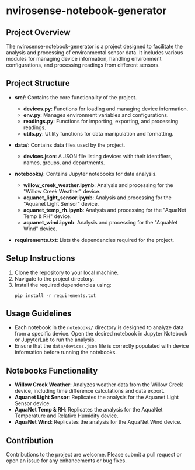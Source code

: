 # nvirosense-notebook-generator

## Project Overview
The nvirosense-notebook-generator is a project designed to facilitate the analysis and processing of environmental sensor data. It includes various modules for managing device information, handling environment configurations, and processing readings from different sensors.

## Project Structure
- **src/**: Contains the core functionality of the project.
  - **devices.py**: Functions for loading and managing device information.
  - **env.py**: Manages environment variables and configurations.
  - **readings.py**: Functions for importing, exporting, and processing readings.
  - **utils.py**: Utility functions for data manipulation and formatting.

- **data/**: Contains data files used by the project.
  - **devices.json**: A JSON file listing devices with their identifiers, names, groups, and departments.

- **notebooks/**: Contains Jupyter notebooks for data analysis.
  - **willow_creek_weather.ipynb**: Analysis and processing for the "Willow Creek Weather" device.
  - **aquanet_light_sensor.ipynb**: Analysis and processing for the "Aquanet Light Sensor" device.
  - **aquanet_temp_rh.ipynb**: Analysis and processing for the "AquaNet Temp & RH" device.
  - **aquanet_wind.ipynb**: Analysis and processing for the "AquaNet Wind" device.

- **requirements.txt**: Lists the dependencies required for the project.

## Setup Instructions
1. Clone the repository to your local machine.
2. Navigate to the project directory.
3. Install the required dependencies using:
   ```
   pip install -r requirements.txt
   ```

## Usage Guidelines
- Each notebook in the `notebooks/` directory is designed to analyze data from a specific device. Open the desired notebook in Jupyter Notebook or JupyterLab to run the analysis.
- Ensure that the `data/devices.json` file is correctly populated with device information before running the notebooks.

## Notebooks Functionality
- **Willow Creek Weather**: Analyzes weather data from the Willow Creek device, including time difference calculations and data export.
- **Aquanet Light Sensor**: Replicates the analysis for the Aquanet Light Sensor device.
- **AquaNet Temp & RH**: Replicates the analysis for the AquaNet Temperature and Relative Humidity device.
- **AquaNet Wind**: Replicates the analysis for the AquaNet Wind device.

## Contribution
Contributions to the project are welcome. Please submit a pull request or open an issue for any enhancements or bug fixes.